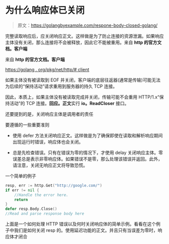 # 为什么响应体已关闭

> 原文：<https://golangbyexample.com/respone-body-closed-golang/>

完整读取响应后，应关闭响应正文。这样做是为了防止连接的资源泄漏。如果响应主体没有关闭，那么连接将不会被释放，因此它不能被重用。来自 **http 的官方文档。客户端**

来自 **http 的官方文档。客户端**

[https://golang . org/pkg/net/http/# client](https://golang.org/pkg/net/http/#Client)

如果主体没有被读取到 EOF 并关闭，客户端的底层往返器(通常是传输)可能无法为后续的“保持活动”请求重用到服务器的持久 TCP 连接。

因此，本质上，如果主体没有被读取完成并关闭，传输可能不会重用 HTTP/1.x“保持活动”的 TCP 连接。**回应。正文**实行 **io。ReadCloser** 接口。

还要提到的是，关闭响应主体是调用者的责任

要遵循的一些重要准则

*   使用 defer 方法关闭响应正文。这样做是为了确保即使在读取和解析响应期间出现运行时错误，响应体也会关闭。

*   总是先检查错误。只有在错误为零的情况下，才使用 delay 关闭响应主体。零误差总是表示非零响应体。如果错误不是零，那么处理该错误并返回。此外，请注意，关闭无响应正文将导致恐慌。

一个简单的例子

```go
resp, err := http.Get("http://google.com/")
if err != nil {
    //Handle the error here.
    return
}
defer resp.Body.Close()
//Read and parse response body here
```

上面是一个如何处理 HTTP 错误以及何时关闭响应体的简单示例。看看在这个例子中我们是如何关闭 resp 的。使用延迟功能的正文。并且只有当误差为零时，响应体才闭合